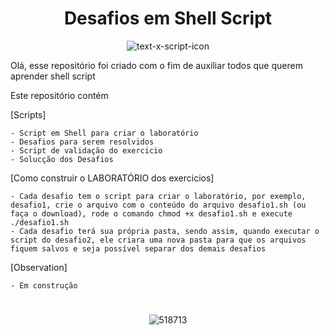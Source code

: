 <h1 align="center">Desafios em Shell Script</h1>

<div align="center">

![text-x-script-icon](https://binbash.club/bin_bash.gif)

</div>

Olá, esse repositório foi criado com o fim de auxiliar todos que querem aprender shell script

Este repositório contém

[Scripts]

    - Script em Shell para criar o laboratório
    - Desafios para serem resolvidos
    - Script de validação do exercicio
    - Solucção dos Desafios
    
    
[Como construir o LABORATÓRIO dos exercicios]

    - Cada desafio tem o script para criar o laboratório, por exemplo, desafio1, crie o arquivo com o conteúdo do arquivo desafio1.sh (ou faça o download), rode o comando chmod +x desafio1.sh e execute ./desafio1.sh
    - Cada desafio terá sua própria pasta, sendo assim, quando executar o script do desafio2, ele criara uma nova pasta para que os arquivos fiquem salvos e seja possível separar dos demais desafios
    
    
[Observation]
  
    - Em construção


<div align="center">
  
  <h1></h1>

![518713](https://images.pling.com/img/00/00/55/86/05/1442245/24647f211b4887364973b9958bed65676de92a8d7b2cf31af3e3297a9d74b8ab037e.gif)
    
</div>
